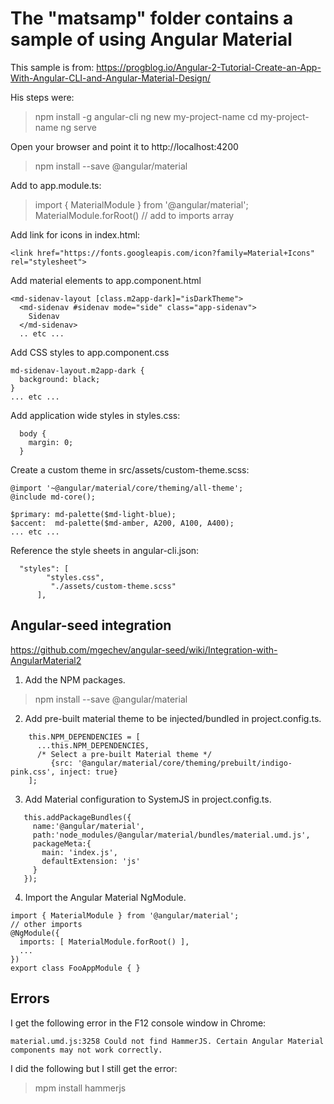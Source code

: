 # The "matsamp" folder contains a sample of using Angular Material



This sample is from:
https://progblog.io/Angular-2-Tutorial-Create-an-App-With-Angular-CLI-and-Angular-Material-Design/

His steps were:

> npm install -g angular-cli
> ng new my-project-name
> cd my-project-name
> ng serve

Open your browser and point it to http://localhost:4200

> npm install --save @angular/material

Add to app.module.ts:

> import { MaterialModule } from '@angular/material';  
> MaterialModule.forRoot()        // add to imports array  

Add link for icons in index.html:
```
<link href="https://fonts.googleapis.com/icon?family=Material+Icons" rel="stylesheet">
```

Add material elements to app.component.html

```
<md-sidenav-layout [class.m2app-dark]="isDarkTheme">
  <md-sidenav #sidenav mode="side" class="app-sidenav">
    Sidenav
  </md-sidenav>
  .. etc ...
``` 


Add CSS styles to app.component.css
```
md-sidenav-layout.m2app-dark {
  background: black;
}
... etc ...
```

Add application wide styles in styles.css:
```
  body {
    margin: 0;
  }
```

Create a custom theme in src/assets/custom-theme.scss:
```
@import '~@angular/material/core/theming/all-theme';
@include md-core();

$primary: md-palette($md-light-blue);
$accent:  md-palette($md-amber, A200, A100, A400);
... etc ...
```

Reference the style sheets in angular-cli.json:
```
  "styles": [
        "styles.css",
     	 "./assets/custom-theme.scss"
      ],
```

## Angular-seed integration

https://github.com/mgechev/angular-seed/wiki/Integration-with-AngularMaterial2

1. Add the NPM packages.

> npm install --save @angular/material


2. Add pre-built material theme to be injected/bundled in project.config.ts.
```
    this.NPM_DEPENDENCIES = [
      ...this.NPM_DEPENDENCIES,
      /* Select a pre-built Material theme */
         {src: '@angular/material/core/theming/prebuilt/indigo-pink.css', inject: true}
    ];
```

3. Add Material configuration to SystemJS in project.config.ts.
```
   this.addPackageBundles({
     name:'@angular/material',
     path:'node_modules/@angular/material/bundles/material.umd.js',
     packageMeta:{
       main: 'index.js',
       defaultExtension: 'js'
     }
   });
```

4. Import the Angular Material NgModule.
```
import { MaterialModule } from '@angular/material';
// other imports 
@NgModule({
  imports: [ MaterialModule.forRoot() ],
  ...
})
export class FooAppModule { }
```

## Errors

I get the following error in the F12 console window in Chrome:

    material.umd.js:3258 Could not find HammerJS. Certain Angular Material components may not work correctly.

I did the following but I still get the error:
> mpm install hammerjs
